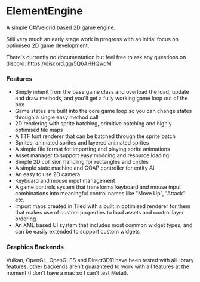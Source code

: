 # ElementEngine
A simple C#/Veldrid based 2D game engine.

Still very much an early stage work in progress with an initial focus on optimised 2D game development.

There's currently no documentation but feel free to ask any questions on discord: https://discord.gg/5Q6AHHQwdM

### Features
* Simply inherit from the base game class and overload the load, update and draw methods, and you'll get a fully working game loop out of the box
* Game states are built into the core game loop so you can change states through a single easy method call
* 2D rendering with sprite batching, primitive batching and highly optimised tile maps
* A TTF font renderer that can be batched through the sprite batch
* Sprites, animated sprites and layered animated sprites
* A simple file format for importing and playing sprite animations
* Asset manager to support easy modding and resource loading
* Simple 2D collision handling for rectangles and circles
* A simple state machine and GOAP controller for entity AI
* An easy to use 2D camera
* Keyboard and mouse input management
* A game controls system that transforms keyboard and mouse input combinations into meaningful control names like "Move Up", "Attack" etc.
* Import maps created in Tiled with a built in optimised renderer for them that makes use of custom properties to load assets and control layer ordering
* An XML based UI system that includes most common widget types, and can be easily extended to support custom widgets

### Graphics Backends
Vulkan, OpenGL, OpenGLES and Direct3D11 have been tested with all library features, other backends aren't guaranteed to work with all features at the moment (I don't have a mac so I can't test Metal).